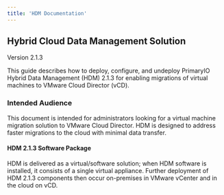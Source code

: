 ```yaml
---
title: 'HDM Documentation'
---
```


## Hybrid Cloud Data Management Solution
Version 2.1.3

This guide describes how to deploy, configure, and undeploy PrimaryIO Hybrid Data Management (HDM) 2.1.3 for enabling migrations of virtual machines to VMware Cloud Director (vCD).

### Intended Audience

This document is intended for administrators looking for a virtual machine migration solution to VMware Cloud Director. HDM is designed to address faster migrations to the cloud with minimal data transfer.

#### HDM 2.1.3 Software Package

HDM is delivered as a virtual/software solution; when HDM software is installed, it consists of a single virtual appliance. Further deployment of HDM 2.1.3 components then occur on-premises in VMware vCenter and in the cloud on vCD.

